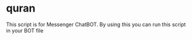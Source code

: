 # quran
This script is for Messenger ChatBOT. By using this you can run this script in your BOT file
